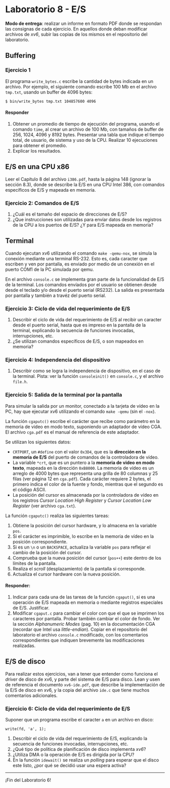 # Laboratorio 8 - E/S

**Modo de entrega**: realizar un informe en formato PDF donde se respondan las consignas de cada ejercicio. En aquellos donde deban modificar archivos de *xv6*, subir las copias de los mismos en el repositorio del laboratorio.

## Buffering

### Ejercicio 1
El programa `write_bytes.c` escribe la cantidad de bytes indicada en un archivo. Por ejemplo, el siguiente comando escribe 100 Mb en el archivo `tmp.txt`, usando un buffer de 4096 bytes:
```
$ bin/write_bytes tmp.txt 104857600 4096
```
#### Responder
1. Obtener un promedio de tiempo de ejecución del programa, usando el comando `time`, al crear un archivo de 100 Mb, con tamaños de buffer de 256, 1024, 4096 y 8192 bytes. Presentar una tabla que indique el tiempo total, de usuario, de sistema y uso de la CPU. Realizar 10 ejecuciones para obtener el promedio.
2. Explicar los resultados.

## E/S en una CPU x86
Leer el Capítulo 8 del archivo `i386.pdf`, hasta la página 148 (ignorar la sección 8.3), donde se describe la E/S en una CPU Intel 386, con comandos específicos de E/S y mapeada en memoria.

### Ejercicio 2: Comandos de E/S
1. ¿Cuál es el tamaño del espacio de direcciones de E/S?
2. ¿Que instrucciones son utilizadas para envíar datos desde los registros de la CPU a los puertos de E/S? ¿Y para E/S mapeada en memoria?

## Terminal
Cuando ejecutan xv6 utilizando el comando `make -qemu-nox`, se simula la conexión mediante una terminal RS-232. Esto es, cada caracter que escriben y ven por pantalla, es enviado por medio de un conexión en el puerto COM1 de la PC simulada por qemu.

En el archivo `console.c` se implementa gran parte de la funcionalidad de E/S de la terminal. Los comandos envíados por el usuario se obtienen desde desde el teclado y/o desde el puerto serial (RS232). La salida es presentada por pantalla y también a travéz del puerto serial.

### Ejercicio 3: Ciclo de vida del requerimiento de E/S
1. Describir el ciclo de vida del requerimiento de E/S al recibir un caracter desde el puerto serial, hasta que es impreso en la pantalla de la terminal, explicando la secuencia de funciones invocadas, interrupciones, etc. 
2. ¿Se utilizan comandos específicos de E/S, o son mapeados en memoria?

### Ejercicio 4: Independencia del dispositivo
1. Describir como se logra la independencia de dispositivo, en el caso de la terminal. Pista: ver la función `consoleinit()` en `console.c`, y el archivo `file.h`.

### Ejercicio 5: Salida de la terminal por la pantalla
Para simular la salida por un monitor, conectado a la tarjeta de vídeo en la PC, hay que ejecutar xv6 utilizando el comando `make -qemu` (sin el `-nox`).

La función `cgaputc()` escribe el carácter que recibe como parámetro en la memoria de video en modo texto, suponiendo un adaptador de vídeo CGA. El archivo `cga.pdf` es el manual de referencia de este adaptador. 

Se utilizan los siguientes datos:
- `CRTPORT`, un `#define` con el valor `0x3D4`, que es la **dirección en la memoria de E/S** del puerto de comandos de la controladora de vídeo.
- La variable `*crt`, que es un puntero a la **memoria de video en modo texto**, mapeada en la dirección `0xB8000`. La memoria de vídeo es un arreglo de 4000 bytes que representa una grilla de 80 columnas y 25 filas (ver página 12 en `cga.pdf`). Cada carácter requiere 2 bytes, el primero indica el color de la fuente y fondo, mientras que el segundo es el código ASCII.
- La posición del cursor es almacenada por la controladora de vídeo en los registros _Cursor Location High Register_ y _Cursor Location Low Register_ (ver archivo `cga.txt`).

La función `cgaputc()` realiza las siguientes tareas:
1. Obtiene la posición del cursor hardware, y lo almacena en la variable `pos`.
2. Si el carácter es imprimible, lo escribe en la memoria de vídeo en la posición correspondiente. 
3. Si es un `\n` o un `BACKSPACE`, actualiza la variable `pos` para reflejar el cambio de la posición del cursor.
4. Comprueba que la nueva posición del cursor (`pos++`) este dentro de los límites de la pantalla.
5. Realiza el _scroll_ (desplazamiento) de la pantalla si corresponde.
6. Actualiza el cursor hardware con la nueva posición.

#### Responder:
1. Indicar para cada una de las tareas de la función `cgaput()`, si es una operación de E/S mapeada en memoria o mediante registros especiales de E/S. Justificar.
2. Modificar `cgaput.c` para cambiar el color con que el que se imprimen los caracteres por pantalla. Probar también cambiar el color de fondo. Ver la sección *Alphanumeric Modes* (pag. 10) en la documentación CGA (recordar que Intel usa *little-endian*). Copiar en el repositorio del laboratorio el archivo `console.c` modificado, con los comentarios correspondientes que indiquen brevemente las modificaciones realizadas.

## E/S de disco

Para realizar estos ejercicios, van a tener que entender como funciona el *driver* de disco de xv6, y parte del sistema de E/S para disco. Lean y usen de referencia el documento `xv6-ide.pdf`, que describe la implementación de la E/S de disco en xv6, y la copia del archivo `ide.c` que tiene muchos comentarios adicionales.

### Ejercicio 6: Ciclo de vida del requerimiento de E/S
Suponer que un programa escribe el caracter `a` en un archivo en disco:

```
write(fd, 'a', 1);
```

1. Describir el ciclo de vida del requerimiento de E/S, explicando la secuencia de funciones invocadas, interrupciones, etc.
2. ¿Qué tipo de política de planificación de disco implementa _xv6_?
3. ¿Utiliza DMA o la operación de E/S es dirigida por la CPU?
4. En la función `idewait()` se realiza un *polling* para esperar que el disco este listo, ¿por qué se decidió usar una espera activa? 

---

¡Fin del Laboratorio 6!
